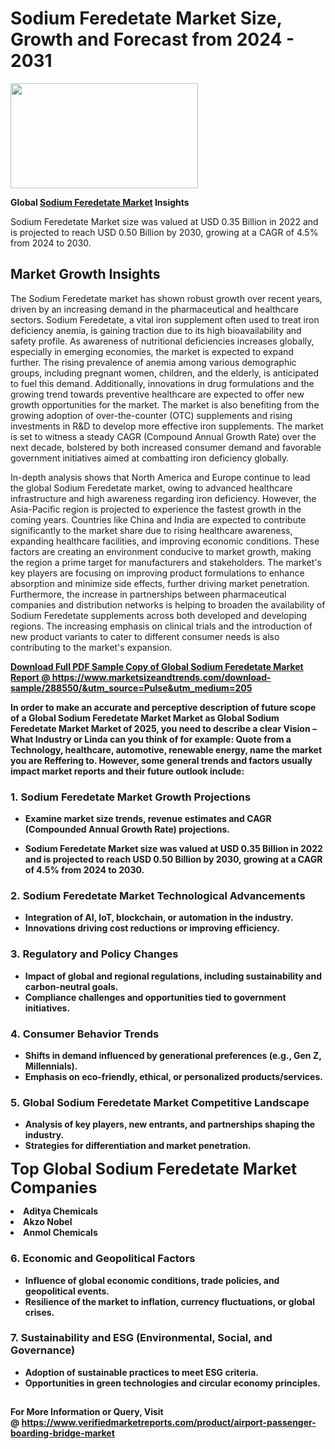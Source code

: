 <H1>Sodium Feredetate Market Size, Growth and Forecast from 2024 - 2031</H1><img class="aligncenter size-medium wp-image-584254" src="https://thirdeyenews.in/wp-content/uploads/2024/09/Global-Market-Research-300x168.jpeg" alt="" width="300" height="168" /><p><strong>Global&nbsp;<a href="https://www.marketsizeandtrends.com/download-sample/288550/&amp;utm_source=Pulse&amp;utm_medium=205">Sodium Feredetate Market</a> Insights</strong></p><p>Sodium Feredetate Market size was valued at USD 0.35 Billion in 2022 and is projected to reach USD 0.50 Billion by 2030, growing at a CAGR of 4.5% from 2024 to 2030.</p><p><h2>Market Growth Insights</h2> <p>The Sodium Feredetate market has shown robust growth over recent years, driven by an increasing demand in the pharmaceutical and healthcare sectors. Sodium Feredetate, a vital iron supplement often used to treat iron deficiency anemia, is gaining traction due to its high bioavailability and safety profile. As awareness of nutritional deficiencies increases globally, especially in emerging economies, the market is expected to expand further. The rising prevalence of anemia among various demographic groups, including pregnant women, children, and the elderly, is anticipated to fuel this demand. Additionally, innovations in drug formulations and the growing trend towards preventive healthcare are expected to offer new growth opportunities for the market. The market is also benefiting from the growing adoption of over-the-counter (OTC) supplements and rising investments in R&D to develop more effective iron supplements. The market is set to witness a steady CAGR (Compound Annual Growth Rate) over the next decade, bolstered by both increased consumer demand and favorable government initiatives aimed at combatting iron deficiency globally.</p> <p><strong><a href="#"></a></strong></p> <p>In-depth analysis shows that North America and Europe continue to lead the global Sodium Feredetate market, owing to advanced healthcare infrastructure and high awareness regarding iron deficiency. However, the Asia-Pacific region is projected to experience the fastest growth in the coming years. Countries like China and India are expected to contribute significantly to the market share due to rising healthcare awareness, expanding healthcare facilities, and improving economic conditions. These factors are creating an environment conducive to market growth, making the region a prime target for manufacturers and stakeholders. The market's key players are focusing on improving product formulations to enhance absorption and minimize side effects, further driving market penetration. Furthermore, the increase in partnerships between pharmaceutical companies and distribution networks is helping to broaden the availability of Sodium Feredetate supplements across both developed and developing regions. The increasing emphasis on clinical trials and the introduction of new product variants to cater to different consumer needs is also contributing to the market's expansion.</p> <p><strong><a href="#"></p><p><span class=""><strong>Download Full PDF Sample Copy of Global Sodium Feredetate Market Report</strong> @ <a href="https://www.marketsizeandtrends.com/download-sample/288550/&amp;utm_source=Pulse&amp;utm_medium=205" target="_blank">https://www.marketsizeandtrends.com/download-sample/288550/&amp;utm_source=Pulse&amp;utm_medium=205</a></span></p><p>In order to make an accurate and perceptive description of future scope of a Global&nbsp;Sodium Feredetate Market Market as Global&nbsp;Sodium Feredetate Market Market of 2025, you need to describe a clear Vision &ndash; What Industry or Linda can you think of for example: Quote from a Technology, healthcare, automotive, renewable energy, name the market you are Reffering to. However, some general trends and factors usually impact market reports and their future outlook include:</p><h3>1.&nbsp;<strong>Sodium Feredetate Market Growth Projections</strong></h3><ul><li>Examine market size trends, revenue estimates and CAGR (Compounded Annual Growth Rate) projections.</li><li><p>Sodium Feredetate Market size was valued at USD 0.35 Billion in 2022 and is projected to reach USD 0.50 Billion by 2030, growing at a CAGR of 4.5% from 2024 to 2030.</p></li></ul><h3>2.&nbsp;<strong>Sodium Feredetate Market Technological Advancements</strong></h3><ul><li>Integration of AI, IoT, blockchain, or automation in the industry.</li><li>Innovations driving cost reductions or improving efficiency.</li></ul><h3>3.&nbsp;<strong>Regulatory and Policy Changes</strong></h3><ul><li>Impact of global and regional regulations, including sustainability and carbon-neutral goals.</li><li>Compliance challenges and opportunities tied to government initiatives.</li></ul><h3>4.&nbsp;<strong>Consumer Behavior Trends</strong></h3><ul><li>Shifts in demand influenced by generational preferences (e.g., Gen Z, Millennials).</li><li>Emphasis on eco-friendly, ethical, or personalized products/services.</li></ul><h3>5.&nbsp;<strong>Global Sodium Feredetate Market Competitive Landscape</strong></h3><ul><li>Analysis of key players, new entrants, and partnerships shaping the industry.</li><li>Strategies for differentiation and market penetration.</li></ul><p data-pm-slice="1 1 []"><span style="color: inherit; font-family: inherit; font-size: 25px;">Top Global Sodium Feredetate Market Companies</span></p><div class="" data-test-id=""><p><li>Aditya Chemicals</li><li> Akzo Nobel</li><li> Anmol Chemicals</li></p></div><h3>6.&nbsp;<strong>Economic and Geopolitical Factors</strong></h3><ul><li>Influence of global economic conditions, trade policies, and geopolitical events.</li><li>Resilience of the market to inflation, currency fluctuations, or global crises.</li></ul><h3>7.&nbsp;<strong>Sustainability and ESG (Environmental, Social, and Governance)</strong></h3><ul><li>Adoption of sustainable practices to meet ESG criteria.</li><li>Opportunities in green technologies and circular economy principles.</li></ul><h2><strong style="font-size: 14px;">For More Information or Query, Visit @&nbsp;</strong><a style="background-color: #ffffff; font-size: 14px;" href="https://www.marketsizeandtrends.com/report/sodium-feredetate-market/" target="_blank">https://www.verifiedmarketreports.com/product/airport-passenger-boarding-bridge-market</a></h2>
